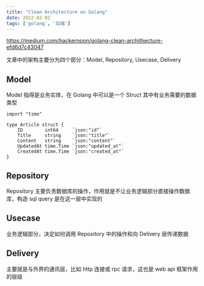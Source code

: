 ```yaml
---
title: "Clean Architecture on Golang"
date: 2022-02-02
tags: ['golang', '后端']
---
```


<https://medium.com/hackernoon/golang-clean-archithecture-efd6d7c43047>

文章中的架构主要分为四个部分：Model, Repository, Usecase, Delivery

## Model

Model 指得是业务实体，在 Golang 中可以是一个 Struct 其中有业务需要的数据类型

```golang
import "time"

type Article struct {
    ID        int64     `json:"id"`
    Title     string    `json:"title"`
    Content   string    `json:"content"`
    UpdatedAt time.Time `json:"updated_at"`
    CreatedAt time.Time `json:"created_at"`
}
```

## Repository

Repository 主要负责数据库的操作，作用就是不让业务逻辑部分直接操作数据库，构造 sql query 是在这一层中实现的

## Usecase

业务逻辑部分，决定如何调用 Repository 中的操作和向 Delivery 层传递数据

## Delivery

主要就是与外界的通讯层，比如 http 连接或 rpc 请求，这也是 web api 框架作用的层级
